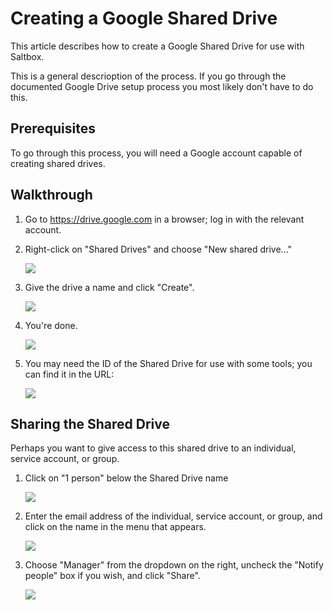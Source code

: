 # Creating a Google Shared Drive

This article describes how to create a Google Shared Drive for use with Saltbox.

This is a general descrioption of the process.  If you go through the documented Google Drive setup process you most likely don't have to do this.

## Prerequisites

To go through this process, you will need a Google account capable of creating shared drives.

## Walkthrough

1. Go to <https://drive.google.com> in a browser; log in with the relevant account.

2. Right-click on "Shared Drives" and choose "New shared drive..."

    ![](images/google-shared-01.png)

3. Give the drive a name and click "Create".

    ![](images/google-shared-02.png)

4. You're done.

    ![](images/google-shared-04.png)

5. You may need the ID of the Shared Drive for use with some tools; you can find it in the URL:

    ![](images/google-shared-03.png)

## Sharing the Shared Drive

Perhaps you want to give access to this shared drive to an individual, service account, or group.

1. Click on "1 person" below the Shared Drive name

    ![](images/google-shared-04a.png)

2. Enter the email address of the individual, service account, or group, and click on the name in the menu that appears.

    ![](images/google-shared-05.png)

3. Choose "Manager" from the dropdown on the right, uncheck the "Notify people" box if you wish, and click "Share".

    ![](images/google-shared-06.png)
